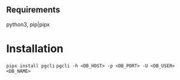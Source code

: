 ## Requirements
python3, pip|pipx

# Installation
`pipx install pgcli`
`pgcli -h <DB_HOST> -p <DB_PORT> -U <DB_USER> <DB_NAME>`
